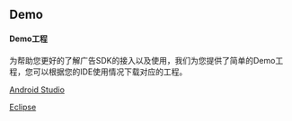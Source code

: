 ## Demo
#### Demo工程

为帮助您更好的了解广告SDK的接入以及使用，我们为您提供了简单的Demo工程，您可以根据您的IDE使用情况下载对应的工程。

[Android Studio](https://github.com/AvidlyGit/AdSdkDemo-Studio "Demo工程")

[Eclipse](https://github.com/AvidlyGit/AdSdkDemo-Eclipse "Demo工程")